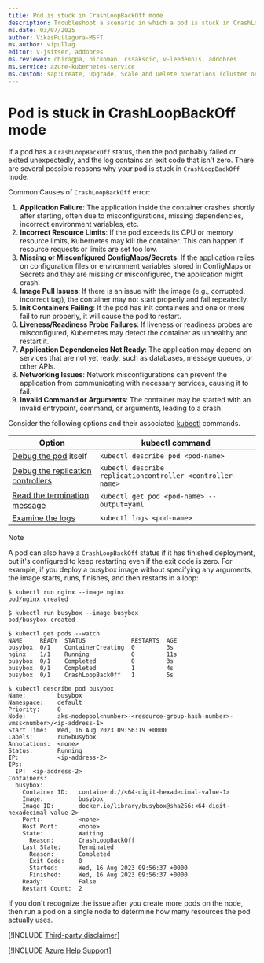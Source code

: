 ```yaml
---
title: Pod is stuck in CrashLoopBackOff mode
description: Troubleshoot a scenario in which a pod is stuck in CrashLoopBackOff mode on an Azure Kubernetes Service (AKS) cluster.
ms.date: 03/07/2025
author: VikasPullagura-MSFT
ms.author: vipullag
editor: v-jsitser, addobres
ms.reviewer: chiragpa, nickoman, cssakscic, v-leedennis, addobres
ms.service: azure-kubernetes-service
ms.custom: sap:Create, Upgrade, Scale and Delete operations (cluster or nodepool)
---
```

# Pod is stuck in CrashLoopBackOff mode

If a pod has a `CrashLoopBackOff` status, then the pod probably failed or exited unexpectedly, and the log contains an exit code that isn't zero. There are several possible reasons why your pod is stuck in `CrashLoopBackOff` mode. 

Common Causes of `CrashLoopBackOff` error:

1. **Application Failure**: The application inside the container crashes shortly after starting, often due to misconfigurations, missing dependencies, incorrect environment variables, etc.
2. **Incorrect Resource Limits**: If the pod exceeds its CPU or memory resource limits, Kubernetes may kill the container. This can happen if resource requests or limits are set too low.
3. **Missing or Misconfigured ConfigMaps/Secrets**: If the application relies on configuration files or environment variables stored in ConfigMaps or Secrets and they are missing or misconfigured, the application might crash.
4. **Image Pull Issues**: If there is an issue with the image (e.g., corrupted, incorrect tag), the container may not start properly and fail repeatedly.
5. **Init Containers Failing**: If the pod has init containers and one or more fail to run properly, it will cause the pod to restart.
6. **Liveness/Readiness Probe Failures**: If liveness or readiness probes are misconfigured, Kubernetes may detect the container as unhealthy and restart it.
7. **Application Dependencies Not Ready**: The application may depend on services that are not yet ready, such as databases, message queues, or other APIs.
8. **Networking Issues**: Network misconfigurations can prevent the application from communicating with necessary services, causing it to fail.
9. **Invalid Command or Arguments**: The container may be started with an invalid entrypoint, command, or arguments, leading to a crash.


Consider the following options and their associated [kubectl](https://kubernetes.io/docs/reference/generated/kubectl/kubectl-commands) commands.

| Option | kubectl command |
|--|--|
| [Debug the pod](https://kubernetes.io/docs/tasks/debug-application-cluster/debug-application/#debugging-pods) itself | `kubectl describe pod <pod-name>` |
| [Debug the replication controllers](https://kubernetes.io/docs/tasks/debug/debug-application/debug-pods/#debugging-replication-controllers) | `kubectl describe replicationcontroller <controller-name>` |
| [Read the termination message](https://kubernetes.io/docs/tasks/debug/debug-application/determine-reason-pod-failure/#writing-and-reading-a-termination-message) | `kubectl get pod <pod-name> --output=yaml` |
| [Examine the logs](https://kubernetes.io/docs/concepts/cluster-administration/logging/) | `kubectl logs <pod-name>` |

> [!NOTE]  
> A pod can also have a `CrashLoopBackOff` status if it has finished deployment, but it's configured to keep restarting even if the exit code is zero. For example, if you deploy a busybox image without specifying any arguments, the image starts, runs, finishes, and then restarts in a loop:
>
> ```console
> $ kubectl run nginx --image nginx
> pod/nginx created
> 
> $ kubectl run busybox --image busybox
> pod/busybox created
> 
> $ kubectl get pods --watch
> NAME     READY  STATUS             RESTARTS  AGE
> busybox  0/1    ContainerCreating  0         3s
> nginx    1/1    Running            0         11s
> busybox  0/1    Completed          0         3s
> busybox  0/1    Completed          1         4s
> busybox  0/1    CrashLoopBackOff   1         5s
> 
> $ kubectl describe pod busybox
> Name:         busybox
> Namespace:    default
> Priority:     0
> Node:         aks-nodepool<number>-<resource-group-hash-number>-vmss<number>/<ip-address-1>
> Start Time:   Wed, 16 Aug 2023 09:56:19 +0000
> Labels:       run=busybox
> Annotations:  <none>
> Status:       Running
> IP:           <ip-address-2>
> IPs:
>   IP:  <ip-address-2>
> Containers:
>   busybox:
>     Container ID:   containerd://<64-digit-hexadecimal-value-1>
>     Image:          busybox
>     Image ID:       docker.io/library/busybox@sha256:<64-digit-hexadecimal-value-2>
>     Port:           <none>
>     Host Port:      <none>
>     State:          Waiting
>       Reason:       CrashLoopBackOff
>     Last State:     Terminated
>       Reason:       Completed
>       Exit Code:    0
>       Started:      Wed, 16 Aug 2023 09:56:37 +0000
>       Finished:     Wed, 16 Aug 2023 09:56:37 +0000
>     Ready:          False
>     Restart Count:  2
> ```

If you don't recognize the issue after you create more pods on the node, then run a pod on a single node to determine how many resources the pod actually uses.

[!INCLUDE [Third-party disclaimer](../../../includes/third-party-disclaimer.md)]

[!INCLUDE [Azure Help Support](../../../includes/azure-help-support.md)]
